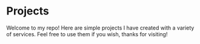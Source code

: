 # Projects
Welcome to my repo!
Here are simple projects I have created with a variety of services.
Feel free to use them if you wish, thanks for visiting!